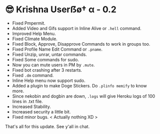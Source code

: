 # 😎 Krishna Userẞø† α - 0.2

- Fixed Pmpermit.
- Added Video and Gifs support in Inline Alive or `.hell` command.
- Improved Help Menu.
- Fixed Climate Module.
- Fixed Block, Approve, Disapprove Commands to work in groups too.
- Fixed Profile Name Edit Command or `.pname`.
- Fixed Unzip, unrar, untar commands.
- Fixed Some commands for sudo.
- Now you can mute users in PM by `.mute`.
- Fixed bot crashing after 3 restarts.
- Fixed `.dm` command.
- Inline Help menu now support sudo.
- Added a plugin to make Doge Stickers. Do `.plinfo memify` to know more.
- Since nekobin and dogbin are down, `.logs` will give Heroku logs of 100 lines in .txt file.
- Increased Stability.
- Increased security a little bit.
- Fixed minor bugs. < Actually nothing XD >

That's all for this update. See y'all in chat. 
